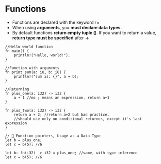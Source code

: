 # Functions

* Functions are declared with the keyword ```fn```
* When using **arguments**, you **must declare data types**.
* By default functions **return empty tuple ()**. If you want to return a value, **return type must be specified** after **->**

```
//Hello world function
fn main() {
    println!("Hello, world!");
}

//Function with arguments 
fn print_sum(a: i8, b: i8) {
    println!("sum is: {}", a + b);
}

//Returning
fn plus_one(a: i32) -> i32 {
    a + 1 //no ; means an expression, return a+1
}

fn plus_two(a: i32) -> i32 {
    return a + 2; //return a+2 but bad practice, 
    //should use only on conditional returnes, except it's last expression 
}

// 🌟 Function pointers, Usage as a Data Type
let b = plus_one;
let c = b(5); //6

let b: fn(i32) -> i32 = plus_one; //same, with type inference
let c = b(5); //6
```
